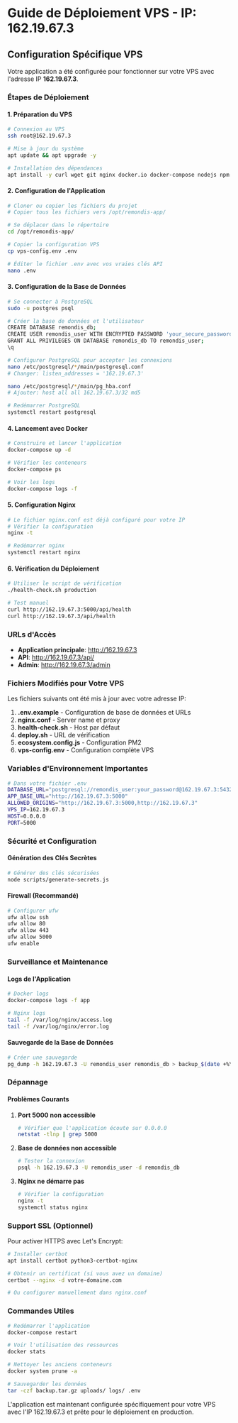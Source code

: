 # Guide de Déploiement VPS - IP: 162.19.67.3

## Configuration Spécifique VPS

Votre application a été configurée pour fonctionner sur votre VPS avec l'adresse IP **162.19.67.3**.

### Étapes de Déploiement

#### 1. Préparation du VPS

```bash
# Connexion au VPS
ssh root@162.19.67.3

# Mise à jour du système
apt update && apt upgrade -y

# Installation des dépendances
apt install -y curl wget git nginx docker.io docker-compose nodejs npm postgresql-client
```

#### 2. Configuration de l'Application

```bash
# Cloner ou copier les fichiers du projet
# Copier tous les fichiers vers /opt/remondis-app/

# Se déplacer dans le répertoire
cd /opt/remondis-app/

# Copier la configuration VPS
cp vps-config.env .env

# Éditer le fichier .env avec vos vraies clés API
nano .env
```

#### 3. Configuration de la Base de Données

```bash
# Se connecter à PostgreSQL
sudo -u postgres psql

# Créer la base de données et l'utilisateur
CREATE DATABASE remondis_db;
CREATE USER remondis_user WITH ENCRYPTED PASSWORD 'your_secure_password';
GRANT ALL PRIVILEGES ON DATABASE remondis_db TO remondis_user;
\q

# Configurer PostgreSQL pour accepter les connexions
nano /etc/postgresql/*/main/postgresql.conf
# Changer: listen_addresses = '162.19.67.3'

nano /etc/postgresql/*/main/pg_hba.conf
# Ajouter: host all all 162.19.67.3/32 md5

# Redémarrer PostgreSQL
systemctl restart postgresql
```

#### 4. Lancement avec Docker

```bash
# Construire et lancer l'application
docker-compose up -d

# Vérifier les conteneurs
docker-compose ps

# Voir les logs
docker-compose logs -f
```

#### 5. Configuration Nginx

```bash
# Le fichier nginx.conf est déjà configuré pour votre IP
# Vérifier la configuration
nginx -t

# Redémarrer nginx
systemctl restart nginx
```

#### 6. Vérification du Déploiement

```bash
# Utiliser le script de vérification
./health-check.sh production

# Test manuel
curl http://162.19.67.3:5000/api/health
curl http://162.19.67.3/api/health
```

### URLs d'Accès

- **Application principale**: http://162.19.67.3
- **API**: http://162.19.67.3/api/
- **Admin**: http://162.19.67.3/admin

### Fichiers Modifiés pour Votre VPS

Les fichiers suivants ont été mis à jour avec votre adresse IP:

1. **.env.example** - Configuration de base de données et URLs
2. **nginx.conf** - Server name et proxy
3. **health-check.sh** - Host par défaut
4. **deploy.sh** - URL de vérification
5. **ecosystem.config.js** - Configuration PM2
6. **vps-config.env** - Configuration complète VPS

### Variables d'Environnement Importantes

```bash
# Dans votre fichier .env
DATABASE_URL="postgresql://remondis_user:your_password@162.19.67.3:5432/remondis_db"
APP_BASE_URL="http://162.19.67.3:5000"
ALLOWED_ORIGINS="http://162.19.67.3:5000,http://162.19.67.3"
VPS_IP=162.19.67.3
HOST=0.0.0.0
PORT=5000
```

### Sécurité et Configuration

#### Génération des Clés Secrètes

```bash
# Générer des clés sécurisées
node scripts/generate-secrets.js
```

#### Firewall (Recommandé)

```bash
# Configurer ufw
ufw allow ssh
ufw allow 80
ufw allow 443
ufw allow 5000
ufw enable
```

### Surveillance et Maintenance

#### Logs de l'Application

```bash
# Docker logs
docker-compose logs -f app

# Nginx logs
tail -f /var/log/nginx/access.log
tail -f /var/log/nginx/error.log
```

#### Sauvegarde de la Base de Données

```bash
# Créer une sauvegarde
pg_dump -h 162.19.67.3 -U remondis_user remondis_db > backup_$(date +%Y%m%d).sql
```

### Dépannage

#### Problèmes Courants

1. **Port 5000 non accessible**
   ```bash
   # Vérifier que l'application écoute sur 0.0.0.0
   netstat -tlnp | grep 5000
   ```

2. **Base de données non accessible**
   ```bash
   # Tester la connexion
   psql -h 162.19.67.3 -U remondis_user -d remondis_db
   ```

3. **Nginx ne démarre pas**
   ```bash
   # Vérifier la configuration
   nginx -t
   systemctl status nginx
   ```

### Support SSL (Optionnel)

Pour activer HTTPS avec Let's Encrypt:

```bash
# Installer certbot
apt install certbot python3-certbot-nginx

# Obtenir un certificat (si vous avez un domaine)
certbot --nginx -d votre-domaine.com

# Ou configurer manuellement dans nginx.conf
```

### Commandes Utiles

```bash
# Redémarrer l'application
docker-compose restart

# Voir l'utilisation des ressources
docker stats

# Nettoyer les anciens conteneurs
docker system prune -a

# Sauvegarder les données
tar -czf backup.tar.gz uploads/ logs/ .env
```

L'application est maintenant configurée spécifiquement pour votre VPS avec l'IP 162.19.67.3 et prête pour le déploiement en production.
